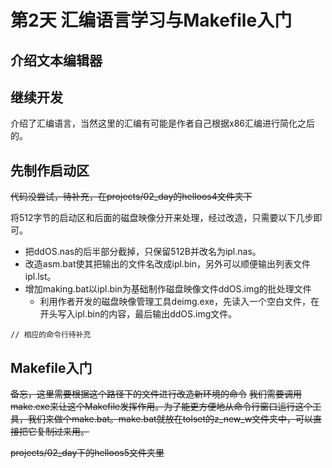 # 第2天 汇编语言学习与Makefile入门


## 介绍文本编辑器



## 继续开发

介绍了汇编语言，当然这里的汇编有可能是作者自己根据x86汇编进行简化之后的。




## 先制作启动区

~~代码没尝试，待补充，在projects/02_day的helloos4文件夹下~~

将512字节的启动区和后面的磁盘映像分开来处理，经过改造，只需要以下几步即可。
- 把ddOS.nas的后半部分截掉，只保留512B并改名为ipl.nas。
- 改造asm.bat使其把输出的文件名改成ipl.bin，另外可以顺便输出列表文件ipl.lst。
- 增加making.bat以ipl.bin为基础制作磁盘映像文件ddOS.img的批处理文件
  - 利用作者开发的磁盘映像管理工具deimg.exe，先读入一个空白文件，在开头写入ipl.bin的内容，最后输出ddOS.img文件。

```
// 相应的命令行待补充
```


## Makefile入门

~~备忘，这里需要根据这个路径下的文件进行改造新环境的命令~~
~~我们需要调用make.exe来让这个Makefile发挥作用。为了能更方便地从命令行窗口运行这个工具，我们来做个make.bat。make.bat就放在tolset的z_new_w文件夹中，可以直接把它复制过来用。~~

~~projects/02_day下的helloos5文件夹里~~

